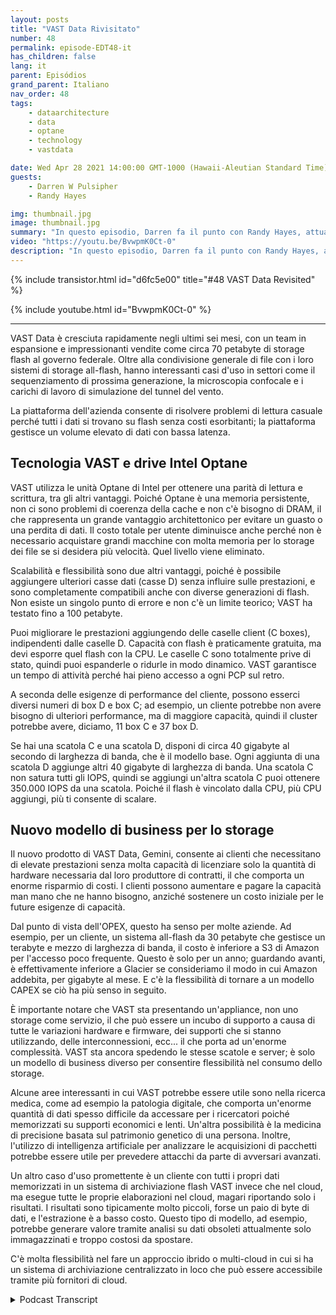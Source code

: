 ```yaml
---
layout: posts
title: "VAST Data Rivisitato"
number: 48
permalink: episode-EDT48-it
has_children: false
lang: it
parent: Episódios
grand_parent: Italiano
nav_order: 48
tags:
    - dataarchitecture
    - data
    - optane
    - technology
    - vastdata

date: Wed Apr 28 2021 14:00:00 GMT-1000 (Hawaii-Aleutian Standard Time)
guests:
    - Darren W Pulsipher
    - Randy Hayes

img: thumbnail.jpg
image: thumbnail.jpg
summary: "In questo episodio, Darren fa il punto con Randy Hayes, attualmente VP delle vendite per il settore pubblico di VAST Data, sei mesi dopo l'ultima conversazione per vedere come stanno nel settore, cosa c'è di nuovo in VAST, e casi d'uso interessanti. Il loro nuovo prodotto, Gemini, offre un modello di business di archiviazione diverso."
video: "https://youtu.be/BvwpmK0Ct-0"
description: "In questo episodio, Darren fa il punto con Randy Hayes, attualmente VP delle vendite per il settore pubblico di VAST Data, sei mesi dopo l'ultima conversazione per vedere come stanno nel settore, cosa c'è di nuovo in VAST, e casi d'uso interessanti. Il loro nuovo prodotto, Gemini, offre un modello di business di archiviazione diverso."
---
```


<div>
{% include transistor.html id="d6fc5e00" title="#48 VAST Data Revisited" %}

{% include youtube.html id="BvwpmK0Ct-0" %}
</div>

---

VAST Data è cresciuta rapidamente negli ultimi sei mesi, con un team in espansione e impressionanti vendite come circa 70 petabyte di storage flash al governo federale. Oltre alla condivisione generale di file con i loro sistemi di storage all-flash, hanno interessanti casi d'uso in settori come il sequenziamento di prossima generazione, la microscopia confocale e i carichi di lavoro di simulazione del tunnel del vento.

La piattaforma dell'azienda consente di risolvere problemi di lettura casuale perché tutti i dati si trovano su flash senza costi esorbitanti; la piattaforma gestisce un volume elevato di dati con bassa latenza.

## Tecnologia VAST e drive Intel Optane

VAST utilizza le unità Optane di Intel per ottenere una parità di lettura e scrittura, tra gli altri vantaggi. Poiché Optane è una memoria persistente, non ci sono problemi di coerenza della cache e non c'è bisogno di DRAM, il che rappresenta un grande vantaggio architettonico per evitare un guasto o una perdita di dati. Il costo totale per utente diminuisce anche perché non è necessario acquistare grandi macchine con molta memoria per lo storage dei file se si desidera più velocità. Quel livello viene eliminato.

Scalabilità e flessibilità sono due altri vantaggi, poiché è possibile aggiungere ulteriori casse dati (casse D) senza influire sulle prestazioni, e sono completamente compatibili anche con diverse generazioni di flash. Non esiste un singolo punto di errore e non c'è un limite teorico; VAST ha testato fino a 100 petabyte.

Puoi migliorare le prestazioni aggiungendo delle caselle client (C boxes), indipendenti dalle caselle D. Capacità con flash è praticamente gratuita, ma devi esporre quel flash con la CPU. Le caselle C sono totalmente prive di stato, quindi puoi espanderle o ridurle in modo dinamico. VAST garantisce un tempo di attività perché hai pieno accesso a ogni PCP sul retro.

A seconda delle esigenze di performance del cliente, possono esserci diversi numeri di box D e box C; ad esempio, un cliente potrebbe non avere bisogno di ulteriori performance, ma di maggiore capacità, quindi il cluster potrebbe avere, diciamo, 11 box C e 37 box D.

Se hai una scatola C e una scatola D, disponi di circa 40 gigabyte al secondo di larghezza di banda, che è il modello base. Ogni aggiunta di una scatola D aggiunge altri 40 gigabyte di larghezza di banda. Una scatola C non satura tutti gli IOPS, quindi se aggiungi un'altra scatola C puoi ottenere 350.000 IOPS da una scatola. Poiché il flash è vincolato dalla CPU, più CPU aggiungi, più ti consente di scalare.

## Nuovo modello di business per lo storage

Il nuovo prodotto di VAST Data, Gemini, consente ai clienti che necessitano di elevate prestazioni senza molta capacità di licenziare solo la quantità di hardware necessaria dal loro produttore di contratti, il che comporta un enorme risparmio di costi. I clienti possono aumentare e pagare la capacità man mano che ne hanno bisogno, anziché sostenere un costo iniziale per le future esigenze di capacità.

Dal punto di vista dell'OPEX, questo ha senso per molte aziende. Ad esempio, per un cliente, un sistema all-flash da 30 petabyte che gestisce un terabyte e mezzo di larghezza di banda, il costo è inferiore a S3 di Amazon per l'accesso poco frequente. Questo è solo per un anno; guardando avanti, è effettivamente inferiore a Glacier se consideriamo il modo in cui Amazon addebita, per gigabyte al mese. E c'è la flessibilità di tornare a un modello CAPEX se ciò ha più senso in seguito.

È importante notare che VAST sta presentando un'appliance, non uno storage come servizio, il che può essere un incubo di supporto a causa di tutte le variazioni hardware e firmware, dei supporti che si stanno utilizzando, delle interconnessioni, ecc... il che porta ad un'enorme complessità. VAST sta ancora spedendo le stesse scatole e server; è solo un modello di business diverso per consentire flessibilità nel consumo dello storage.

Alcune aree interessanti in cui VAST potrebbe essere utile sono nella ricerca medica, come ad esempio la patologia digitale, che comporta un'enorme quantità di dati spesso difficile da accessare per i ricercatori poiché memorizzati su supporti economici e lenti. Un'altra possibilità è la medicina di precisione basata sul patrimonio genetico di una persona. Inoltre, l'utilizzo di intelligenza artificiale per analizzare le acquisizioni di pacchetti potrebbe essere utile per prevedere attacchi da parte di avversari avanzati.

Un altro caso d'uso promettente è un cliente con tutti i propri dati memorizzati in un sistema di archiviazione flash VAST invece che nel cloud, ma esegue tutte le proprie elaborazioni nel cloud, magari riportando solo i risultati. I risultati sono tipicamente molto piccoli, forse un paio di byte di dati, e l'estrazione è a basso costo. Questo tipo di modello, ad esempio, potrebbe generare valore tramite analisi su dati obsoleti attualmente solo immagazzinati e troppo costosi da spostare.

C'è molta flessibilità nel fare un approccio ibrido o multi-cloud in cui si ha un sistema di archiviazione centralizzato in loco che può essere accessibile tramite più fornitori di cloud.



<details>
<summary> Podcast Transcript </summary>

<p></p>

</details>
